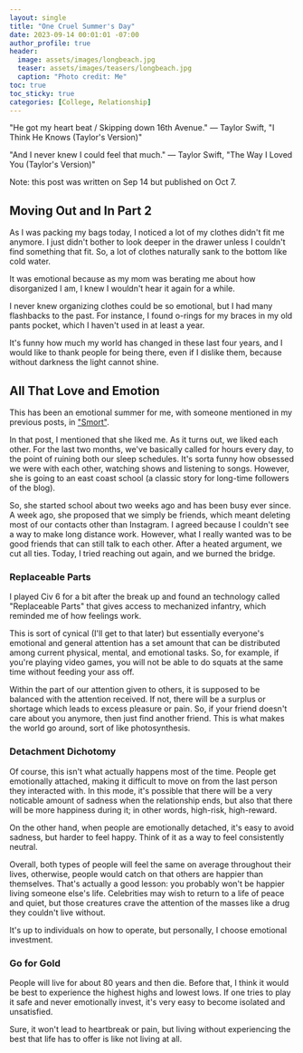 ```yaml
---
layout: single
title: "One Cruel Summer's Day"
date: 2023-09-14 00:01:01 -07:00
author_profile: true
header: 
  image: assets/images/longbeach.jpg
  teaser: assets/images/teasers/longbeach.jpg
  caption: "Photo credit: Me" 
toc: true
toc_sticky: true
categories: [College, Relationship]
---
```


"He got my heart beat / Skipping down 16th Avenue." — Taylor Swift, "I Think He Knows (Taylor's Version)"

"And I never knew I could feel that much." — Taylor Swift, "The Way I Loved You (Taylor's Version)"

Note: this post was written on Sep 14 but published on Oct 7.

## Moving Out and In Part 2
As I was packing my bags today, I noticed a lot of my clothes didn't fit me anymore. I just didn't bother to look deeper in the drawer unless I couldn't find something that fit. So, a lot of clothes naturally sank to the bottom like cold water. 

It was emotional because as my mom was berating me about how disorganized I am, I knew I wouldn't hear it again for a while. 

I never knew organizing clothes could be so emotional, but I had many flashbacks to the past. For instance, I found o-rings for my braces in my old pants pocket, which I haven't used in at least a year. 

It's funny how much my world has changed in these last four years, and I would like to thank people for being there, even if I dislike them, because without darkness the light cannot shine.

## All That Love and Emotion
This has been an emotional summer for me, with someone mentioned in my previous posts, in ["Smort"](https://engitom.github.io/friends/travel/smort/). 

In that post, I mentioned that she liked me. As it turns out, we liked each other. For the last two months, we've basically called for hours every day, to the point of ruining both our sleep schedules. It's sorta funny how obsessed we were with each other, watching shows and listening to songs. However, she is going to an east coast school (a classic story for long-time followers of the blog). 

So, she started school about two weeks ago and has been busy ever since. A week ago, she proposed that we simply be friends, which meant deleting most of our contacts other than Instagram. I agreed because I couldn't see a way to make long distance work. However, what I really wanted was to be good friends that can still talk to each other. After a heated argument, we cut all ties. Today, I tried reaching out again, and we burned the bridge. 

### Replaceable Parts
I played Civ 6 for a bit after the break up and found an technology called "Replaceable Parts" that gives access to mechanized infantry, which reminded me of how feelings work. 

This is sort of cynical (I'll get to that later) but essentially everyone's emotional and general attention has a set amount that can be distributed among current physical, mental, and emotional tasks. So, for example, if you're playing video games, you will not be able to do squats at the same time without feeding your ass off. 

Within the part of our attention given to others, it is supposed to be balanced with the attention received. If not, there will be a surplus or shortage which leads to excess pleasure or pain. So, if your friend doesn't care about you anymore, then just find another friend. This is what makes the world go around, sort of like photosynthesis. 

### Detachment Dichotomy
Of course, this isn't what actually happens most of the time. People get emotionally attached, making it difficult to move on from the last person they interacted with. In this mode, it's possible that there will be a very noticable amount of sadness when the relationship ends, but also that there will be more happiness during it; in other words, high-risk, high-reward. 

On the other hand, when people are emotionally detached, it's easy to avoid sadness, but harder to feel happy. Think of it as a way to feel consistently neutral. 

Overall, both types of people will feel the same on average throughout their lives, otherwise, people would catch on that others are happier than themselves. That's actually a good lesson: you probably won't be happier living someone else's life. Celebrities may wish to return to a life of peace and quiet, but those creatures crave the attention of the masses like a drug they couldn't live without. 

It's up to individuals on how to operate, but personally, I choose emotional investment. 

### Go for Gold
People will live for about 80 years and then die. Before that, I think it would be best to experience the highest highs and lowest lows. If one tries to play it safe and never emotionally invest, it's very easy to become isolated and unsatisfied.

Sure, it won't lead to heartbreak or pain, but living without experiencing the best that life has to offer is like not living at all. 
